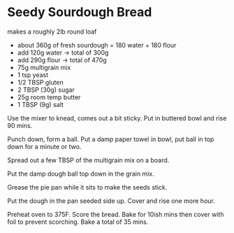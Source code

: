 # Seedy Sourdough Bread

makes a roughly 2lb round loaf

- about 360g of fresh sourdough = 180 water + 180 flour
- add 120g water -> total of 300g
- add 290g flour -> total of 470g
- 75g multigrain mix
- 1 tsp yeast
- 1/2 TBSP gluten
- 2 TBSP (30g) sugar
- 25g room temp butter
- 1 TBSP (9g) salt

Use the mixer to knead, comes out a bit sticky.
Put in buttered bowl and rise 90 mins.

Punch down, form a ball.
Put a damp paper towel in bowl, put ball in top down for a minute or two.

Spread out a few TBSP of the multigrain mix on a board.

Put the damp dough ball top down in the grain mix.

Grease the pie pan while it sits to make the seeds stick.

Put the dough in the pan seeded side up. Cover and rise one more hour.

Preheat oven to 375F. Score the bread.
Bake for 10ish mins then cover with foil to prevent scorching.
Bake a total of 35 mins.

